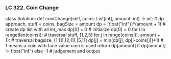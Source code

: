 ### LC 322. Coin Change
class Solution:
    def coinChange(self, coins: List[int], amount: int) -> int:
        # dp approach, stuff = coins, bagSize = amount
        dp = [float("inf")]*(amount + 1)                        # create dp list with all int_max
        dp[0] = 0                                               # initialize dp[0] = 0
        for i in range(len(coins)):                             # traversal stuff, [1,2,5]
            for j in range(coins[i], amount + 1):               # traversal bagsize, [1,11],[2,11],[5,11]
                dp[j] = min(dp[j], dp[j-coins[i]]+1)            # 1 means a coin with face value coin is used
        return dp[amount] if dp[amount] != float("inf") else -1 # judgement and output